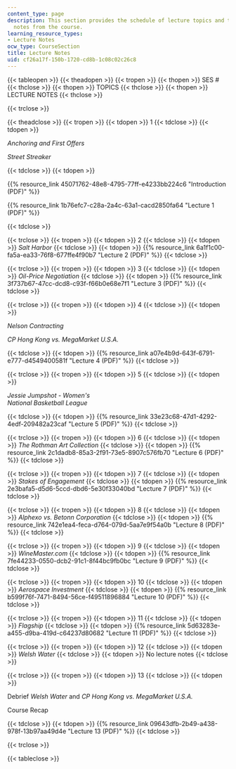 ```yaml
---
content_type: page
description: This section provides the schedule of lecture topics and the lecture
  notes from the course.
learning_resource_types:
- Lecture Notes
ocw_type: CourseSection
title: Lecture Notes
uid: cf26a17f-150b-1720-cd8b-1c08c02c26c8
---
```


{{< tableopen >}}
{{< theadopen >}}
{{< tropen >}}
{{< thopen >}}
SES #
{{< thclose >}}
{{< thopen >}}
TOPICS
{{< thclose >}}
{{< thopen >}}
LECTURE NOTES
{{< thclose >}}

{{< trclose >}}

{{< theadclose >}}
{{< tropen >}}
{{< tdopen >}}
1
{{< tdclose >}}
{{< tdopen >}}


_Anchoring and First Offers_

_Street Streaker_


{{< tdclose >}}
{{< tdopen >}}


{{% resource_link 45071762-48e8-4795-77ff-e4233bb224c6 "Introduction (PDF)" %}}

{{% resource_link 1b76efc7-c28a-2a4c-63a1-cacd2850fa64 "Lecture 1 (PDF)" %}}


{{< tdclose >}}

{{< trclose >}}
{{< tropen >}}
{{< tdopen >}}
2
{{< tdclose >}}
{{< tdopen >}}
_Salt Harbor_
{{< tdclose >}}
{{< tdopen >}}
{{% resource_link 6a1f1c00-fa5a-ea33-76f8-677ffe4f90b7 "Lecture 2 (PDF)" %}}
{{< tdclose >}}

{{< trclose >}}
{{< tropen >}}
{{< tdopen >}}
3
{{< tdclose >}}
{{< tdopen >}}
_Oil-Price Negotiation_
{{< tdclose >}}
{{< tdopen >}}
{{% resource_link 3f737b67-47cc-dcd8-c93f-f66b0e68e7f1 "Lecture 3 (PDF)" %}}
{{< tdclose >}}

{{< trclose >}}
{{< tropen >}}
{{< tdopen >}}
4
{{< tdclose >}}
{{< tdopen >}}


_Nelson Contracting_

_CP Hong Kong vs. MegaMarket U.S.A._


{{< tdclose >}}
{{< tdopen >}}
{{% resource_link a07e4b9d-643f-6791-e777-d4549400581f "Lecture 4 (PDF)" %}}
{{< tdclose >}}

{{< trclose >}}
{{< tropen >}}
{{< tdopen >}}
5
{{< tdclose >}}
{{< tdopen >}}


_Jessie Jumpshot - Women's  
National Basketball League_


{{< tdclose >}}
{{< tdopen >}}
{{% resource_link 33e23c68-47d1-4292-4edf-209482a23caf "Lecture 5 (PDF)" %}}
{{< tdclose >}}

{{< trclose >}}
{{< tropen >}}
{{< tdopen >}}
6
{{< tdclose >}}
{{< tdopen >}}
_The Rothman Art Collection_
{{< tdclose >}}
{{< tdopen >}}
{{% resource_link 2c1dadb8-85a3-2f91-73e5-8907c576fb70 "Lecture 6 (PDF)" %}}
{{< tdclose >}}

{{< trclose >}}
{{< tropen >}}
{{< tdopen >}}
7
{{< tdclose >}}
{{< tdopen >}}
_Stakes of Engagement_
{{< tdclose >}}
{{< tdopen >}}
{{% resource_link 2e3bafa5-d5d6-5ccd-dbd6-5e30f33040bd "Lecture 7 (PDF)" %}}
{{< tdclose >}}

{{< trclose >}}
{{< tropen >}}
{{< tdopen >}}
8
{{< tdclose >}}
{{< tdopen >}}
_Alphexo vs. Betonn Corporation_
{{< tdclose >}}
{{< tdopen >}}
{{% resource_link 742e1ea4-feca-d764-079d-5aa7e9f54a0b "Lecture 8 (PDF)" %}}
{{< tdclose >}}

{{< trclose >}}
{{< tropen >}}
{{< tdopen >}}
9
{{< tdclose >}}
{{< tdopen >}}
_WineMaster.com_
{{< tdclose >}}
{{< tdopen >}}
{{% resource_link 7fe44233-0550-dcb2-91c1-8f44bc9fb0bc "Lecture 9 (PDF)" %}}
{{< tdclose >}}

{{< trclose >}}
{{< tropen >}}
{{< tdopen >}}
10
{{< tdclose >}}
{{< tdopen >}}
_Aerospace Investment_
{{< tdclose >}}
{{< tdopen >}}
{{% resource_link b599f76f-7471-8494-56ce-f49511896884 "Lecture 10 (PDF)" %}}
{{< tdclose >}}

{{< trclose >}}
{{< tropen >}}
{{< tdopen >}}
11
{{< tdclose >}}
{{< tdopen >}}
_Flagship_
{{< tdclose >}}
{{< tdopen >}}
{{% resource_link 5d63283e-a455-d9ba-419d-c64237d80682 "Lecture 11 (PDF)" %}}
{{< tdclose >}}

{{< trclose >}}
{{< tropen >}}
{{< tdopen >}}
12
{{< tdclose >}}
{{< tdopen >}}
_Welsh Water_
{{< tdclose >}}
{{< tdopen >}}
No lecture notes
{{< tdclose >}}

{{< trclose >}}
{{< tropen >}}
{{< tdopen >}}
13
{{< tdclose >}}
{{< tdopen >}}


Debrief _Welsh Water_ and _CP Hong Kong vs. MegaMarket U.S.A._

Course Recap


{{< tdclose >}}
{{< tdopen >}}
{{% resource_link 09643dfb-2b49-a438-978f-13b97aa49d4e "Lecture 13 (PDF)" %}}
{{< tdclose >}}

{{< trclose >}}

{{< tableclose >}}